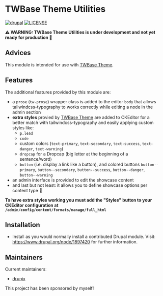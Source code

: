 # TWBase Theme Utilities

[![drupal](https://img.shields.io/badge/drupal-^9-blue.svg?style=flat-square&logo=drupal)](https://drupal.org/)
[![LICENSE](https://img.shields.io/github/license/drupix/twbase_utils?style=flat-square)](https://raw.githubusercontent.com/drupix/twbase_utils/master/LICENSE.txt)

**:warning: WARNING: TWBase Theme Utilities is under development and not yet ready for production 🐞**

## Advices

This module is intended for use with [TWBase Theme](https://github.com/drupix/twbase).

## Features

The additional features provided by this module are:

* a `prose` (`tw-prose`) wrapper class is added to the editor `body` that allows tailwindcss-typography to works correctly while editing a node in the admin section
* **extra styles** provied by [TWBase Theme](https://github.com/drupix/twbase) are added to CKEditor for a better match with tailwindcss-typography and easily applying custom styles like:
  * `p.lead`
  * `code`
  * custom colors (`text-primary`, `text-secondary`, `text-success`, `text-danger`, `text-warning`)
  * `dropcap` for a Dropcap (big letter at the beginning of a sentence/word)
  * `button` (i.e. display a link like a button), and colored buttons `button--primary`, `button--secondary`, `button--success`, `button--danger`, `button--warning`
* an admin interface is provided to edit the showcase content
* and last but not least: it allows you to define showcase options per content type 🥳

**To have extra styles working you must add the "Styles" button to your CKEditor configuration at `/admin/config/content/formats/manage/full_html`**

## Installation

* Install as you would normally install a contributed Drupal module. Visit:
  <https://www.drupal.org/node/1897420> for further information.

## Maintainers

Current maintainers:

* [drupix](https://www.drupal.org/u/drupix)

This project has been sponsored by myself!
